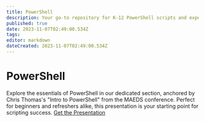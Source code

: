 ```yaml
---
title: PowerShell
description: Your go-to repository for K-12 PowerShell scripts and expertise.
published: true
date: 2023-11-07T02:49:00.534Z
tags: 
editor: markdown
dateCreated: 2023-11-07T02:49:00.534Z
---
```


# PowerShell

Explore the essentials of PowerShell in our dedicated section, anchored by Chris Thomas's "Intro to PowerShell" from the MAEDS conference. Perfect for beginners and refreshers alike, this presentation is your starting point for scripting success. [Get the Presentation](https://github.com/chrisATautomatemystuff/Presentations/blob/master/2023%20-%20MAEDS%20-%20PowerShell%20Intro.pdf)

